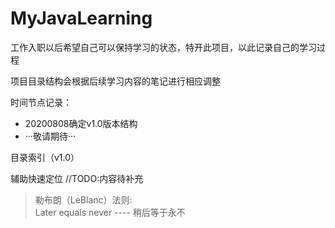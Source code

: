 # MyJavaLearning
工作入职以后希望自己可以保持学习的状态，特开此项目，以此记录自己的学习过程

项目目录结构会根据后续学习内容的笔记进行相应调整

时间节点记录：

* 20200808确定v1.0版本结构
* ···敬请期待···

目录索引（v1.0）

辅助快速定位
//TODO:内容待补充

>勒布朗（LeBlanc）法则:  
>Later equals never  ----  稍后等于永不  